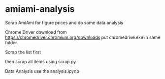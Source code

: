 # amiami-analysis
Scrap AmiAmi for figure prices and do some data analysis

Chrome Driver
download from https://chromedriver.chromium.org/downloads
put chromedrive.exe in same folder


Scrap the list first

then scrap all items using scrap.py

Data Analysis
use the analysis.ipynb

